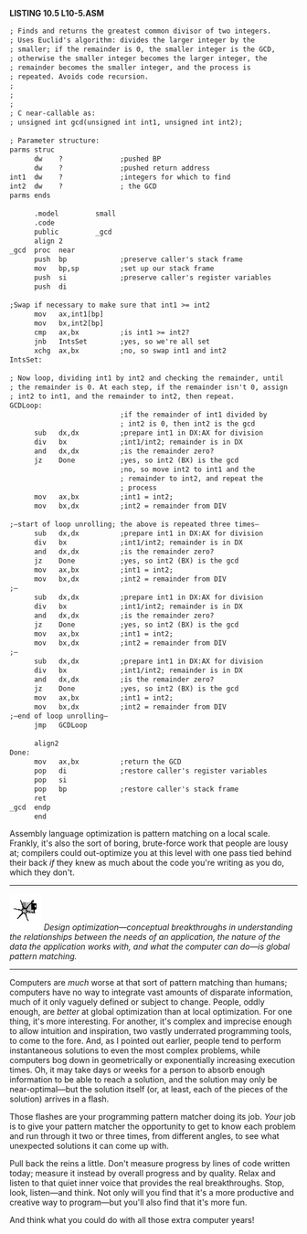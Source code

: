 **LISTING 10.5 L10-5.ASM**

    ; Finds and returns the greatest common divisor of two integers.
    ; Uses Euclid's algorithm: divides the larger integer by the
    ; smaller; if the remainder is 0, the smaller integer is the GCD,
    ; otherwise the smaller integer becomes the larger integer, the
    ; remainder becomes the smaller integer, and the process is
    ; repeated. Avoids code recursion.
    ;
    ;
    ;
    ; C near-callable as:
    ; unsigned int gcd(unsigned int int1, unsigned int int2);

    ; Parameter structure:
    parms struc
          dw    ?              ;pushed BP
          dw    ?              ;pushed return address
    int1  dw    ?              ;integers for which to find
    int2  dw    ?              ; the GCD
    parms ends

          .model         small
          .code
          public         _gcd
          align 2
    _gcd  proc  near
          push  bp             ;preserve caller's stack frame
          mov   bp,sp          ;set up our stack frame
          push  si             ;preserve caller's register variables
          push  di

    ;Swap if necessary to make sure that int1 >= int2
          mov   ax,int1[bp]
          mov   bx,int2[bp]
          cmp   ax,bx          ;is int1 >= int2?
          jnb   IntsSet        ;yes, so we're all set
          xchg  ax,bx          ;no, so swap int1 and int2
    IntsSet:

    ; Now loop, dividing int1 by int2 and checking the remainder, until
    ; the remainder is 0. At each step, if the remainder isn't 0, assign
    ; int2 to int1, and the remainder to int2, then repeat.
    GCDLoop:
                               ;if the remainder of int1 divided by
                               ; int2 is 0, then int2 is the gcd
          sub   dx,dx          ;prepare int1 in DX:AX for division
          div   bx             ;int1/int2; remainder is in DX
          and   dx,dx          ;is the remainder zero?
          jz    Done           ;yes, so int2 (BX) is the gcd
                               ;no, so move int2 to int1 and the
                               ; remainder to int2, and repeat the
                               ; process
          mov   ax,bx          ;int1 = int2;
          mov   bx,dx          ;int2 = remainder from DIV

    ;—start of loop unrolling; the above is repeated three times—
          sub   dx,dx          ;prepare int1 in DX:AX for division
          div   bx             ;int1/int2; remainder is in DX
          and   dx,dx          ;is the remainder zero?
          jz    Done           ;yes, so int2 (BX) is the gcd
          mov   ax,bx          ;int1 = int2;
          mov   bx,dx          ;int2 = remainder from DIV
    ;—
          sub   dx,dx          ;prepare int1 in DX:AX for division
          div   bx             ;int1/int2; remainder is in DX
          and   dx,dx          ;is the remainder zero?
          jz    Done           ;yes, so int2 (BX) is the gcd
          mov   ax,bx          ;int1 = int2;
          mov   bx,dx          ;int2 = remainder from DIV
    ;—
          sub   dx,dx          ;prepare int1 in DX:AX for division
          div   bx             ;int1/int2; remainder is in DX
          and   dx,dx          ;is the remainder zero?
          jz    Done           ;yes, so int2 (BX) is the gcd
          mov   ax,bx          ;int1 = int2;
          mov   bx,dx          ;int2 = remainder from DIV
    ;—end of loop unrolling—
          jmp   GCDLoop

          align2
    Done:
          mov   ax,bx          ;return the GCD
          pop   di             ;restore caller's register variables
          pop   si
          pop   bp             ;restore caller's stack frame
          ret
    _gcd  endp
          end

Assembly language optimization is pattern matching on a local scale.
Frankly, it's also the sort of boring, brute-force work that people are
lousy at; compilers could out-optimize you at this level with one pass
tied behind their back *if* they knew as much about the code you're
writing as you do, which they don't.

  ------------------- ------------------------------------------------------------------------------------------------------------------------------------------------------------------------------------------------------------------------------------
  ![](images/i.jpg)   *Design optimization—conceptual breakthroughs in understanding the relationships between the needs of an application, the nature of the data the application works with, and what the computer can do—is global pattern matching.*
  ------------------- ------------------------------------------------------------------------------------------------------------------------------------------------------------------------------------------------------------------------------------

Computers are *much* worse at that sort of pattern matching than humans;
computers have no way to integrate vast amounts of disparate
information, much of it only vaguely defined or subject to change.
People, oddly enough, are *better* at global optimization than at local
optimization. For one thing, it's more interesting. For another, it's
complex and imprecise enough to allow intuition and inspiration, two
vastly underrated programming tools, to come to the fore. And, as I
pointed out earlier, people tend to perform instantaneous solutions to
even the most complex problems, while computers bog down in
geometrically or exponentially increasing execution times. Oh, it may
take days or weeks for a person to absorb enough information to be able
to reach a solution, and the solution may only be near-optimal—but the
solution itself (or, at least, each of the pieces of the solution)
arrives in a flash.

Those flashes are your programming pattern matcher doing its job. *Your*
job is to give your pattern matcher the opportunity to get to know each
problem and run through it two or three times, from different angles, to
see what unexpected solutions it can come up with.

Pull back the reins a little. Don't measure progress by lines of code
written today; measure it instead by overall progress and by quality.
Relax and listen to that quiet inner voice that provides the real
breakthroughs. Stop, look, listen—and think. Not only will you find that
it's a more productive and creative way to program—but you'll also find
that it's more fun.

And think what you could do with all those extra computer years!